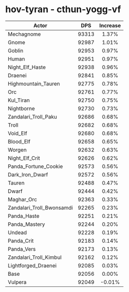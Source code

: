 # hov-tyran - cthun-yogg-vf
| Actor | DPS | Increase |
|---|:---:|:---:|
|Mechagnome|93313|1.37%|
|Gnome|92987|1.01%|
|Goblin|92953|0.97%|
|Human|92951|0.97%|
|Night_Elf_Haste|92938|0.96%|
|Draenei|92841|0.85%|
|Highmountain_Tauren|92775|0.78%|
|Orc|92761|0.77%|
|Kul_Tiran|92750|0.75%|
|Nightborne|92730|0.73%|
|Zandalari_Troll_Paku|92686|0.68%|
|Troll|92682|0.68%|
|Void_Elf|92680|0.68%|
|Blood_Elf|92658|0.65%|
|Worgen|92632|0.63%|
|Night_Elf_Crit|92626|0.62%|
|Panda_Fortune_Cookie|92573|0.56%|
|Dark_Iron_Dwarf|92572|0.56%|
|Tauren|92488|0.47%|
|Dwarf|92444|0.42%|
|Maghar_Orc|92363|0.33%|
|Zandalari_Troll_Bwonsamdi|92265|0.23%|
|Panda_Haste|92251|0.21%|
|Panda_Mastery|92244|0.20%|
|Undead|92228|0.19%|
|Panda_Crit|92183|0.14%|
|Panda_Vers|92173|0.13%|
|Zandalari_Troll_Kimbul|92162|0.12%|
|Lightforged_Draenei|92085|0.03%|
|Base|92056|0.00%|
|Vulpera|92049|-0.01%|
